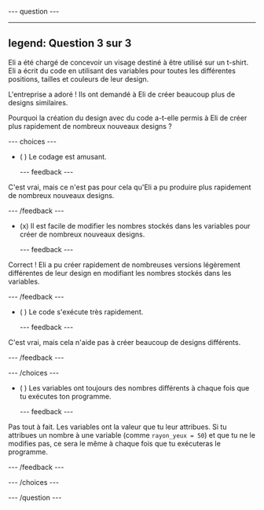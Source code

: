 
--- question ---

---
legend: Question 3 sur 3
---

Eli a été chargé de concevoir un visage destiné à être utilisé sur un t-shirt. Eli a écrit du code en utilisant des variables pour toutes les différentes positions, tailles et couleurs de leur design.

L'entreprise a adoré ! Ils ont demandé à Eli de créer beaucoup plus de designs similaires.

Pourquoi la création du design avec du code a-t-elle permis à Eli de créer plus rapidement de nombreux nouveaux designs ?

--- choices ---

- ( ) Le codage est amusant.

  --- feedback ---

C'est vrai, mais ce n'est pas pour cela qu'Eli a pu produire plus rapidement de nombreux nouveaux designs.

  --- /feedback ---

- (x) Il est facile de modifier les nombres stockés dans les variables pour créer de nombreux nouveaux designs.

  --- feedback ---

Correct ! Eli a pu créer rapidement de nombreuses versions légèrement différentes de leur design en modifiant les nombres stockés dans les variables.

  --- /feedback ---

- ( ) Le code s'exécute très rapidement.

  --- feedback ---

C'est vrai, mais cela n'aide pas à créer beaucoup de designs différents.

  --- /feedback ---

--- /choices ---

- ( ) Les variables ont toujours des nombres différents à chaque fois que tu exécutes ton programme.

  --- feedback ---

Pas tout à fait. Les variables ont la valeur que tu leur attribues. Si tu attribues un nombre à une variable (comme `rayon_yeux = 50`) et que tu ne le modifies pas, ce sera le même à chaque fois que tu exécuteras le programme.

  --- /feedback ---

--- /choices ---

--- /question ---
